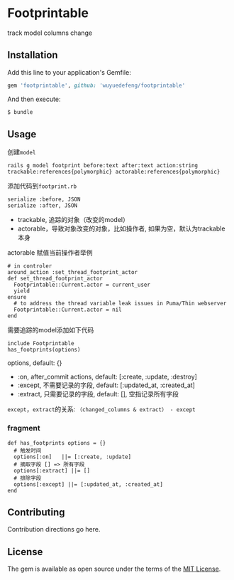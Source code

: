 # Footprintable
track model columns change

## Installation
Add this line to your application's Gemfile:

```ruby
gem 'footprintable', github: 'wuyuedefeng/footprintable'
```

And then execute:
```bash
$ bundle
```

## Usage
创建`model`
```
rails g model footprint before:text after:text action:string trackable:references{polymorphic} actorable:references{polymorphic}
```

添加代码到`footprint.rb`
```
serialize :before, JSON
serialize :after, JSON
```

* trackable, 追踪的对象（改变的model）
* actorable，导致对象改变的对象，比如操作者, 如果为空，默认为trackable本身

actorable 赋值当前操作者举例
```
# in controler
around_action :set_thread_footprint_actor
def set_thread_footprint_actor
  Footprintable::Current.actor = current_user
  yield
ensure
  # to address the thread variable leak issues in Puma/Thin webserver
  Footprintable::Current.actor = nil
end
```

需要追踪的model添加如下代码
```
include Footprintable
has_footprints(options) 
```
options, default: {}
* :on, after_commit actions, default: [:create, :update, :destroy]
* :except, 不需要记录的字段, default: [:updated_at, :created_at]
* :extract, 只需要记录的字段, default: [], 空指记录所有字段

`except`，`extract`的关系: `（changed_columns & extract） - except`

### fragment
```
def has_footprints options = {}
  # 触发时间
  options[:on]   ||= [:create, :update]
  # 摘取字段 [] => 所有字段
  options[:extract] ||= []
  # 排除字段
  options[:except] ||= [:updated_at, :created_at]
end
```

## Contributing
Contribution directions go here.

## License
The gem is available as open source under the terms of the [MIT License](http://opensource.org/licenses/MIT).
